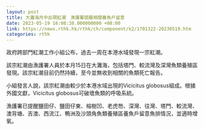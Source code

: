 ```yaml
---
layout: post
title: 大灘海月中出現紅潮　漁護署提醒相關養魚戶留意
date: 2023-05-19 16:08:38.000000000 +08:00
link: https://news.rthk.hk/rthk/ch/component/k2/1701322-20230519.htm
categories: rthk
---
```


政府跨部門紅潮工作小組公布，過去一周在本港水域發現一宗紅潮。

該宗紅潮由漁護署人員於本月15日在大灘海，包括塔門、較流灣及深灣魚類養殖區發現。該宗紅潮目前仍然持續，至今並無收到相關的魚類死亡報告。

小組發言人說，該宗紅潮由較少於本港水域出現的Vicicitus globosus組成。根據外國文獻，Vicicitus globosus可破壞魚類的呼吸系統。

漁護署已提醒鹽田仔、鹽田仔東、榕樹凹、老虎笏、深灣、往灣、塔門、較流灣、澳背塘、吉澳、西流江、鴨洲及沙頭角魚類養殖區養魚戶留意魚排情況，並適時增氧。
